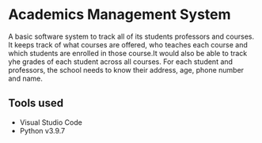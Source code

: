 # Academics Management System

A basic software system to track all of its students professors and courses. It keeps track of what courses are offered, who teaches each course and which students are enrolled in those course.It would also be able to track yhe grades of each student across all courses. For each student and professors, the school needs to know their address, age, phone number and name.

## Tools used

- Visual Studio Code
- Python v3.9.7